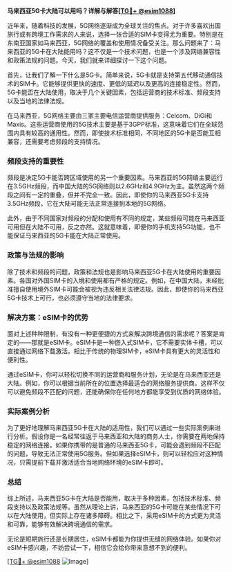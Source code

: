 **马来西亚5G卡大陆可以用吗？详解与解答[[TG💪+ @esim1088](https://t.me/s/esim1088)]**

近年来，随着科技的发展，5G网络逐渐成为全球关注的焦点。对于许多喜欢出国旅行或有跨境工作需求的人来说，选择一张合适的SIM卡变得尤为重要。特别是在东南亚国家如马来西亚，5G网络的覆盖和使用情况备受关注。那么问题来了：马来西亚的5G卡在大陆能用吗？这不仅是一个技术问题，也是一个涉及网络兼容性和政策法规的问题。今天，我们就来详细探讨一下这个问题。

首先，让我们了解一下什么是5G卡。简单来说，5G卡就是支持第五代移动通信技术的SIM卡。它能够提供更快的速度、更低的延迟以及更高的连接稳定性。然而，5G卡能否在大陆使用，取决于几个关键因素，包括运营商的技术标准、频段支持以及当地的法律法规。

在马来西亚，5G网络主要由三家主要电信运营商提供服务：Celcom、DiGi和Maxis。这些运营商使用的5G技术主要是基于3GPP标准，这意味着它们在全球范围内具有较高的通用性。然而，即使技术标准相同，不同地区的5G卡是否能互相兼容，还需要考虑频段的支持情况。

### 频段支持的重要性

频段是决定5G卡能否跨区域使用的另一个重要因素。马来西亚的5G网络主要运行在3.5GHz频段，而中国大陆的5G网络则以2.6GHz和4.9GHz为主。虽然这两个频段之间有一定的重叠，但并不完全一致。因此，即使你的马来西亚5G卡支持3.5GHz频段，它在大陆可能无法正常连接到本地的5G网络。

此外，由于不同国家对频段的分配和使用有不同的规定，某些频段可能在马来西亚可用但在大陆不可用，反之亦然。这就意味着，即便你的手机支持5G功能，也不能保证马来西亚的5G卡能在大陆正常使用。

### 政策与法规的影响

除了技术和频段的问题，政策和法规也是影响马来西亚5G卡在大陆使用的重要因素。各国对外国SIM卡的入境和使用都有严格的规定。例如，在中国大陆，未经批准擅自使用境外SIM卡可能会被视为违反相关法律法规。因此，即使你的马来西亚5G卡技术上可行，也必须遵守当地的法律要求。

### 解决方案：eSIM卡的优势

面对上述种种限制，有没有一种更便捷的方式来解决跨境通信的需求呢？答案是肯定的——那就是eSIM卡。eSIM卡是一种嵌入式SIM卡，它不需要实体卡槽，可以直接通过网络下载激活。相比于传统的物理SIM卡，eSIM卡具有更大的灵活性和便利性。

通过eSIM卡，你可以轻松切换不同的运营商和服务计划，无论是在马来西亚还是大陆。例如，你可以根据当前所在的位置选择最适合的网络服务提供商。这样不仅可以避免频段不匹配的问题，还能确保你在任何地方都能享受到优质的网络体验。

### 实际案例分析

为了更好地理解马来西亚5G卡在大陆的适用性，我们可以通过一些实际案例来进行分析。假设你是一名经常往返于马来西亚和大陆的商务人士，你需要在两地保持稳定的网络连接。如果你携带的是普通的马来西亚5G卡，可能会遇到频段不匹配的问题，导致无法正常使用5G服务。但如果选择eSIM卡，则可以轻松应对这种情况，只需提前下载并激活适合当地网络环境的eSIM卡即可。

### 总结

综上所述，马来西亚5G卡在大陆是否能用，取决于多种因素，包括技术标准、频段支持以及政策法规等。虽然从理论上讲，马来西亚的5G卡可能在某些情况下可以在大陆使用，但实际上存在诸多障碍。相比之下，采用eSIM卡的方式更为灵活和可靠，能够有效解决跨境通信的需求。

无论是短期旅行还是长期居住，eSIM卡都能为你提供无缝的网络体验。如果你对eSIM卡感兴趣，不妨尝试一下，相信它会给你带来意想不到的便利。

[[TG💪+ @esim1088](https://t.me/s/esim1088) ![Image](https://i.postimg.cc/4NQfJmqS/Snipaste-2025-05-13-00-14-12.png)]